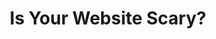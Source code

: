 ---
layout: iframe-form
title: Is Your Website Scary?
description: "See firsthand how DoctorLogic can help you optimize your practice’s website, increase testimonials and online reviews, and increase your online presence with relevant content."
meta_image: "/img/meta/dl.jpg"
nofollow: true
permalink: "/is-your-website-scary"
page_class:
- class: form-page
headline: "Is Your Website Scaring Away New Patients?"
text: "Submit your website URL for our medical marketing experts to review and discover if your website is scaring away potential patients."
form_id: c6fa46ad-9d9d-4595-9925-d3b500a2d992
campaign_id: 7011U000000ZNYgQAO
img_src: "/img/form-pages/imac-halloween.png"
img_alt: "Stay In Touch"
---